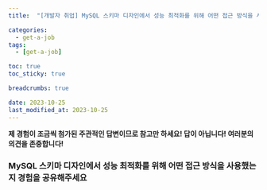 ```yaml
---
title:  "[개발자 취업] MySQL 스키마 디자인에서 성능 최적화를 위해 어떤 접근 방식을 사용했는지 경험을 공유해주세요"

categories:
  - get-a-job
tags:
  - [get-a-job]

toc: true
toc_sticky: true

breadcrumbs: true

date: 2023-10-25
last_modified_at: 2023-10-25
---
```


**제 경험이 조금씩 첨가된 주관적인 답변이므로 참고만 하세요! 답이 아닙니다! 여러분의 의견을 존중합니다!**

### MySQL 스키마 디자인에서 성능 최적화를 위해 어떤 접근 방식을 사용했는지 경험을 공유해주세요

